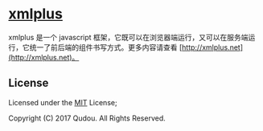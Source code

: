# [xmlplus](http://xmlplus.net)

xmlplus 是一个 javascript 框架，它既可以在浏览器端运行，又可以在服务端运行，它统一了前后端的组件书写方式。更多内容请查看 [http://xmlplus.net](http://xmlplus.net)。

## License

Licensed under the [MIT](http://opensource.org/licenses/MIT) License;

Copyright (C) 2017 Qudou. All Rights Reserved.